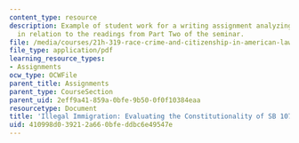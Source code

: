 ```yaml
---
content_type: resource
description: Example of student work for a writing assignment analyzing a chosen case
  in relation to the readings from Part Two of the seminar.
file: /media/courses/21h-319-race-crime-and-citizenship-in-american-law-fall-2014/410998d039212a660bfeddbc6e49547e_MIT21H_319F14_Illegalmmigr.pdf
file_type: application/pdf
learning_resource_types:
- Assignments
ocw_type: OCWFile
parent_title: Assignments
parent_type: CourseSection
parent_uid: 2eff9a41-859a-0bfe-9b50-0f0f10384eaa
resourcetype: Document
title: 'Illegal Immigration: Evaluating the Constitutionality of SB 1070 in its Enforcement'
uid: 410998d0-3921-2a66-0bfe-ddbc6e49547e
---
```

